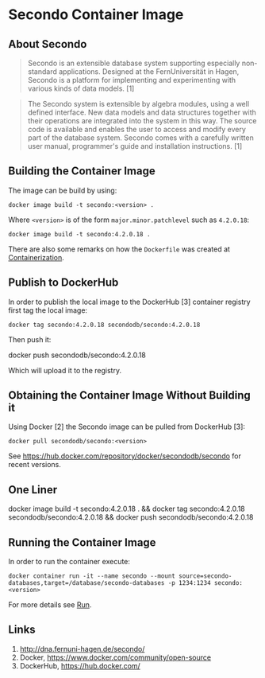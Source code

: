# Secondo Container Image

## About Secondo

> Secondo is an extensible database system supporting especially non-standard applications. Designed at the FernUniversität in Hagen, Secondo is a platform for implementing and experimenting with various kinds of data models. [1]

> The Secondo system is extensible by algebra modules, using a well defined interface. New data models and data structures together with their operations are integrated into the system in this way. The source code is available and enables the user to access and modify every part of the database system. Secondo comes with a carefully written user manual, programmer's guide and installation instructions. [1]

## Building the Container Image

The image can be build by using:

    docker image build -t secondo:<version> .

Where `<version>` is of the form `major.minor.patchlevel` such as `4.2.0.18`:

    docker image build -t secondo:4.2.0.18 .

There are also some remarks on how the `Dockerfile` was created at [Containerization](Containerization.md).

## Publish to DockerHub

In order to publish the local image to the DockerHub [3] container registry first tag the local image:

    docker tag secondo:4.2.0.18 secondodb/secondo:4.2.0.18
    

Then push it:

   docker push secondodb/secondo:4.2.0.18

Which will upload it to the registry.

## Obtaining the Container Image Without Building it

Using Docker [2] the Secondo image can be pulled from DockerHub [3]: 

    docker pull secondodb/secondo:<version>

See https://hub.docker.com/repository/docker/secondodb/secondo for recent versions.

## One Liner

 docker image build -t secondo:4.2.0.18 . && docker tag secondo:4.2.0.18 secondodb/secondo:4.2.0.18 && docker push secondodb/secondo:4.2.0.18

## Running the Container Image

In order to run the container execute:

    docker container run -it --name secondo --mount source=secondo-databases,target=/database/secondo-databases -p 1234:1234 secondo:<version>

For more details see [Run](Run.md).

## Links
1. http://dna.fernuni-hagen.de/secondo/
2. Docker, https://www.docker.com/community/open-source
3. DockerHub, https://hub.docker.com/